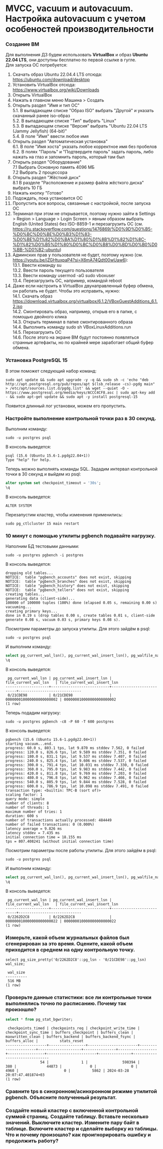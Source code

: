 # MVCC, vacuum и autovacuum.  Настройка autovacuum с учетом особеностей производительности
### Создание ВМ

Для выполнения ДЗ будем использовать **VirtualBox** и образ **Ubuntu 22.04 LTS**, они доступны бесплатно по первой ссылке в гугле.  
Для запуска ОС потребуется:  
1. Скачать образ Ubuntu 22.04.4 LTS отсюда: https://ubuntu.com/download/desktop  
2. Установить VirtualBox отсюда: https://www.virtualbox.org/wiki/Downloads  
3. Открыть VirtualBox  
4. Нажать в главном меню Машина > Создать  
5. Открыть раздел "Имя и тип ОС"  
5.1. В выпадающем списке "Образ ISO" выбрать "Другой" и указать скачанный ранее iso-образ  
5.2. В выпадающем списке "Тип" выбрать "Linux"  
5.3. В выпадающем списке "Версия" выбрать "Ubuntu 22.04 LTS (Jammy Jellyfish) (64-bit)"  
5.4. В поле "Имя" ввести любое имя  
6. Открыть раздел "Автоматическая установка"  
6.1. В поле "Имя хоста" указать любое корректное имя без пробелов  
6.2. В полях "Пароль" и "Подтвердите пароль" задать пароль, либо нажать на глаз и запомнить пароль, который там был  
7. Открыть раздел "Оборудование"  
7.1 Выбрать Основную память 4096 МБ  
7.2 Выбрать 2 процессора  
8. Открыть раздел "Жёсткий диск"  
8.1 В разделе "Расположение и размер файла жёсткого диска" выбрать 10 ГБ  
9. Нажать кнопку "Готово"  
10. Подождать, пока установится ОС  
11. Пропустить все вопросы, связанные с настройкой, после запуска ОС  
12. Терминал при этом не открывается, поэтому нужно зайти в Settings > Region > Language > Login Screen > явным образом выбрать English (United States) без ISO-8859-1 и перезагрузить ОС (см. https://ru.stackoverflow.com/questions/1476869/%D0%9D%D0%B5-%D0%BC%D0%BE%D0%B3%D1%83-%D0%BE%D1%82%D0%BA%D1%80%D1%8B%D1%82%D1%8C-%D1%82%D0%B5%D1%80%D0%BC%D0%B8%D0%BD%D0%B0%D0%BB-%D0%B2-ubuntu)  
13. Админских прав у пользователя не будет, поэтому нужно (см. https://youtu.be/jZGHtuxpaP4?si=X6mA74Qdt00wUaw6):  
13.1. Ввести команду su  
13.2. Ввести пароль текущего пользователя  
13.3. Ввести команду usermod -aG sudo vboxuser  
13.4. Перезагрузить ОС, например, командой reboot  
14. Даже если настроить в VirtualBox двунаправленный буфер обмена, он работать не будет. Чтобы это исправить, нужно:  
14.1. Скачать образ https://download.virtualbox.org/virtualbox/6.1.2/VBoxGuestAdditions_6.1.2.iso  
14.2. Смонтировать образ, например, открыв его в папке, с помощью двойного клика  
14.3. Открыть терминал в папке смонтированного образа  
14.4. Выполнить команду sudo sh VBoxLinuxAdditions.run  
14.5. Перезагрузить ОС  
14.6. После этого на экране ВМ будут постоянно появляться странные артефакты, но по крайней мере заработает общий буфер обмена.

### Установка PostgreSQL 15

В этом поможет следующий набор команд:
```
sudo apt update && sudo apt upgrade -y -q && sudo sh -c 'echo "deb http://apt.postgresql.org/pub/repos/apt $(lsb_release -cs)-pgdg main" > /etc/apt/sources.list.d/pgdg.list' && wget --quiet -O - https://www.postgresql.org/media/keys/ACCC4CF8.asc | sudo apt-key add - && sudo apt-get update && sudo apt -y install postgresql-15
```
Появится длинный лог установки, можем его пропустить.

### Настройте выполнение контрольной точки раз в 30 секунд.

Выполним команду:  
```
sudo -u postgres psql
```

В консоль выведется:  
```
psql (15.6 (Ubuntu 15.6-1.pgdg22.04+1))
Type "help" for help.
```

Теперь можно выполнять команды SQL. Зададим интервал контрольной точки в 30 секунд и выйдем из psql:  
```sql
alter system set checkpoint_timeout = '30s';
\q
```

В консоль выведется:  
```
ALTER SYSTEM
```

Перезапустим кластер, чтобы изменения применились:
```
sudo pg_ctlcluster 15 main restart
```

### 10 минут c помощью утилиты pgbench подавайте нагрузку.

Наполним БД тестовыми данными:  
```
sudo -u postgres pgbench -i postgres
```
В консоль выведется:
```
dropping old tables...
NOTICE:  table "pgbench_accounts" does not exist, skipping
NOTICE:  table "pgbench_branches" does not exist, skipping
NOTICE:  table "pgbench_history" does not exist, skipping
NOTICE:  table "pgbench_tellers" does not exist, skipping
creating tables...
generating data (client-side)...
100000 of 100000 tuples (100%) done (elapsed 0.05 s, remaining 0.00 s)
vacuuming...
creating primary keys...
done in 0.19 s (drop tables 0.00 s, create tables 0.01 s, client-side generate 0.08 s, vacuum 0.03 s, primary keys 0.08 s).
```

Посмотрим параметры до запуска утилиты. Для этого зайдём в psql:
```
sudo -u postgres psql
```
И выполним команду:
```sql
select pg_current_wal_lsn(), pg_current_wal_insert_lsn(), pg_walfile_name(pg_current_wal_lsn()) as file_current_wal_lsn, pg_walfile_name(pg_current_wal_insert_lsn()) as file_current_wal_insert_lsn;
\q
```
В консоль выведется:
```
 pg_current_wal_lsn | pg_current_wal_insert_lsn |   file_current_wal_lsn   | file_current_wal_insert_lsn 
--------------------+---------------------------+--------------------------+-----------------------------
 0/21CDE98          | 0/21CDE98                 | 000000010000000000000002 | 000000010000000000000002
(1 row)
```

Теперь подадим нагрузку:
```
sudo -u postgres pgbench -c8 -P 60 -T 600 postgres
```
В консоль выведется:

```
pgbench (15.6 (Ubuntu 15.6-1.pgdg22.04+1))
starting vacuum...end.
progress: 60.0 s, 803.1 tps, lat 9.870 ms stddev 7.562, 0 failed
progress: 120.0 s, 826.6 tps, lat 9.589 ms stddev 7.351, 0 failed
progress: 180.0 s, 831.1 tps, lat 9.537 ms stddev 7.407, 0 failed
progress: 240.0 s, 825.4 tps, lat 9.606 ms stddev 7.537, 0 failed
progress: 300.0 s, 791.4 tps, lat 10.031 ms stddev 7.330, 0 failed
progress: 360.0 s, 795.0 tps, lat 9.983 ms stddev 7.442, 0 failed
progress: 420.0 s, 811.8 tps, lat 9.769 ms stddev 7.203, 0 failed
progress: 480.0 s, 796.8 tps, lat 9.962 ms stddev 7.466, 0 failed
progress: 540.0 s, 805.9 tps, lat 9.844 ms stddev 7.528, 0 failed
progress: 600.0 s, 786.9 tps, lat 10.098 ms stddev 7.491, 0 failed
transaction type: <builtin: TPC-B (sort of)>
scaling factor: 1
query mode: simple
number of clients: 8
number of threads: 1
maximum number of tries: 1
duration: 600 s
number of transactions actually processed: 484449
number of failed transactions: 0 (0.000%)
latency average = 9.826 ms
latency stddev = 7.435 ms
initial connection time = 18.155 ms
tps = 807.408241 (without initial connection time)
```

Посмотрим параметры после работы утилиты. Для этого зайдём в psql:
```
sudo -u postgres psql
```
И выполним команду:
```sql
select pg_current_wal_lsn(), pg_current_wal_insert_lsn(), pg_walfile_name(pg_current_wal_lsn()) as file_current_wal_lsn, pg_walfile_name(pg_current_wal_insert_lsn()) as file_current_wal_insert_lsn;
\q
```

В консоль выведется:
```
 pg_current_wal_lsn | pg_current_wal_insert_lsn |   file_current_wal_lsn   | file_current_wal_insert_lsn 
--------------------+---------------------------+--------------------------+-----------------------------
 0/2262D2C8         | 0/2262D2C8                | 000000010000000000000022 | 000000010000000000000022
(1 row)
```

### Измерьте, какой объем журнальных файлов был сгенерирован за это время. Оцените, какой объем приходится в среднем на одну контрольную точку.

```
select pg_size_pretty('0/2262D2C8'::pg_lsn - '0/21CDE98'::pg_lsn) wal_size;
```

```
 wal_size 
----------
 516 MB
(1 row)
```

### Проверьте данные статистики: все ли контрольные точки выполнялись точно по расписанию. Почему так произошло?

```sql
select * from pg_stat_bgwriter; 
```

```
 checkpoints_timed | checkpoints_req | checkpoint_write_time | checkpoint_sync_time | buffers_checkpoint | buffers_clean | maxwritten_clean | buffers_backend | buffers_backend_fsync | buffers_alloc |          stats_reset          
-------------------+-----------------+-----------------------+----------------------+--------------------+---------------+------------------+-----------------+-----------------------+---------------+-------------------------------
                54 |               1 |                598394 |                  380 |              44873 |             0 |                0 |            4960 |                     0 |          5862 | 2024-03-28 20:07:47.401874+03
(1 row)
```


### Сравните tps в синхронном/асинхронном режиме утилитой pgbench. Объясните полученный результат.
### Создайте новый кластер с включенной контрольной суммой страниц. Создайте таблицу. Вставьте несколько значений. Выключите кластер. Измените пару байт в таблице. Включите кластер и сделайте выборку из таблицы. Что и почему произошло? как проигнорировать ошибку и продолжить работу?
